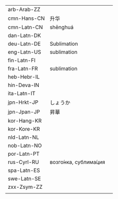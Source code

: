 | | | |
|-|-|-|
| arb-Arab-ZZ |  |  |
| cmn-Hans-CN | 升华 |  |
| cmn-Latn-CN | shēnghuá |  |
| dan-Latn-DK |  |  |
| deu-Latn-DE | Sublimation |  |
| eng-Latn-US | sublimation |  |
| fin-Latn-FI |  |  |
| fra-Latn-FR | sublimation |  |
| heb-Hebr-IL |  |  |
| hin-Deva-IN |  |  |
| ita-Latn-IT |  |  |
| jpn-Hrkt-JP | しょうか |  |
| jpn-Jpan-JP | 昇華 |  |
| kor-Hang-KR |  |  |
| kor-Kore-KR |  |  |
| nld-Latn-NL |  |  |
| nob-Latn-NO |  |  |
| por-Latn-PT |  |  |
| rus-Cyrl-RU | возго́нка, сублима́ция |  |
| spa-Latn-ES |  |  |
| swe-Latn-SE |  |  |
| zxx-Zsym-ZZ |  |  |
|  |  |  |
